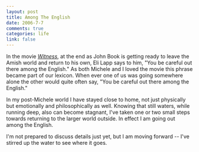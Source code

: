 ```yaml
--- 
layout: post
title: Among The English
date: 2006-7-7
comments: true
categories: life
link: false
---
```

In the movie <em><a href="http://imdb.com/title/tt0090329/" title="Witness">Witness</a></em>, at the end as John Book is getting ready to leave the Amish world and return to his own, Eli Lapp says to him, "You be careful out there among the English." As both Michele and I loved the movie this phrase became part of our lexicon. When ever one of us was going somewhere alone the other would quite often say, "You be careful out there among the English."

In my post-Michele world I have stayed close to home, not just physically but emotionally and philosophically as well. Knowing that still waters, while running deep, also can become stagnant, I've taken one or two small steps towards returning to the larger world outside. In effect I am going out among the English.

I'm not prepared to discuss details just yet, but I am moving forward -- I've stirred up the water to see where it goes.
